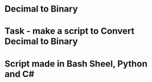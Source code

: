 # Decimal to Binary
# Task - make a script to Convert Decimal to Binary
# Script made in Bash Sheel, Python and C#  

